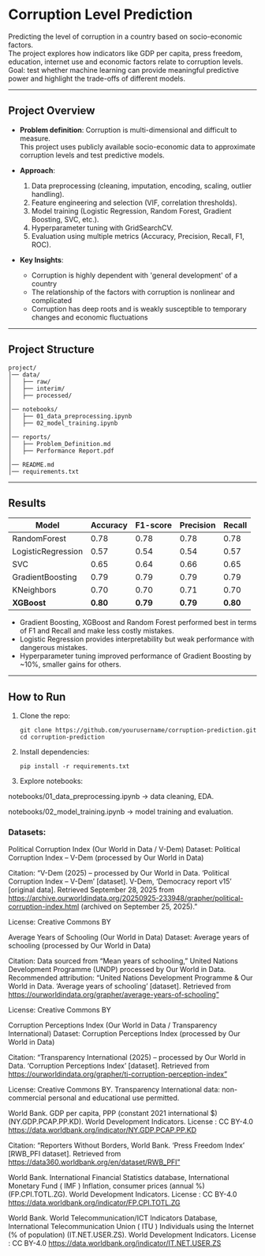 # Corruption Level Prediction

Predicting the level of corruption in a country based on socio-economic factors.  
The project explores how indicators like GDP per capita, press freedom, education, internet use and economic factors relate to corruption levels.  
Goal: test whether machine learning can provide meaningful predictive power and highlight the trade-offs of different models.

---

## Project Overview

- **Problem definition**: Corruption is multi-dimensional and difficult to measure.  
  This project uses publicly available socio-economic data to approximate corruption levels and test predictive models.  

- **Approach**:
  1. Data preprocessing (cleaning, imputation, encoding, scaling, outlier handling).  
  2. Feature engineering and selection (VIF, correlation thresholds).  
  3. Model training (Logistic Regression, Random Forest, Gradient Boosting, SVC, etc.).  
  4. Hyperparameter tuning with GridSearchCV.  
  5. Evaluation using multiple metrics (Accuracy, Precision, Recall, F1, ROC).  

- **Key Insights**:  
  - Corruption is highly dependent with 'general development' of a country  
  - The relationship of the factors with corruption is nonlinear and complicated
  - Corruption has deep roots and is weakly susceptible to temporary changes and economic fluctuations  
---
## Project Structure
```
project/
│── data/
│   ├── raw/
│   ├── interim/
│   ├── processed/
│
│── notebooks/
│   ├── 01_data_preprocessing.ipynb
│   ├── 02_model_training.ipynb
│
│── reports/
│   ├── Problem_Definition.md
│   ├── Performance Report.pdf
│
│── README.md
│── requirements.txt
```

---

## Results

| Model              | Accuracy | F1-score | Precision | Recall |
|--------------------|----------|----------|-----------|--------|
| RandomForest       | 0.78     | 0.78     | 0.78      | 0.78   |
| LogisticRegression | 0.57     | 0.54     | 0.54      | 0.57   |
| SVC                | 0.65     | 0.64     | 0.66      | 0.65   |
| GradientBoosting   | 0.79     | 0.79     | 0.79      | 0.79   |
| KNeighbors         | 0.70     | 0.70     | 0.71      | 0.70   |
| **XGBoost**            | **0.80**     | **0.79**     | **0.79**      | **0.80**   |

- Gradient Boosting, XGBoost and Random Forest performed best in terms of F1 and Recall and make less costly mistakes.  
- Logistic Regression provides interpretability but weak performance with dangerous mistakes.  
- Hyperparameter tuning improved performance of Gradient Boosting by ~10%, smaller gains for others.   

---

## How to Run

1. Clone the repo:  
   ```
   git clone https://github.com/yourusername/corruption-prediction.git
   cd corruption-prediction
   ```
2. Install dependencies:
   ```
   pip install -r requirements.txt
   ```
3. Explore notebooks:

  notebooks/01_data_preprocessing.ipynb → data cleaning, EDA.

  notebooks/02_model_training.ipynb → model training and evaluation.

### Datasets:

Political Corruption Index (Our World in Data / V-Dem)
Dataset: Political Corruption Index – V-Dem (processed by Our World in Data)

Citation:
“V-Dem (2025) – processed by Our World in Data. ‘Political Corruption Index – V-Dem’ [dataset]. V-Dem, ‘Democracy report v15’ [original data]. Retrieved September 28, 2025 from https://archive.ourworldindata.org/20250925-233948/grapher/political-corruption-index.html (archived on September 25, 2025).”

License: Creative Commons BY

Average Years of Schooling (Our World in Data)
Dataset: Average years of schooling (processed by Our World in Data)

Citation:
Data sourced from “Mean years of schooling,” United Nations Development Programme (UNDP) processed by Our World in Data.
Recommended attribution:
“United Nations Development Programme & Our World in Data. ‘Average years of schooling’ [dataset]. Retrieved from https://ourworldindata.org/grapher/average-years-of-schooling”

License: Creative Commons BY

Corruption Perceptions Index (Our World in Data / Transparency International)
Dataset: Corruption Perceptions Index (processed by Our World in Data)

Citation:
“Transparency International (2025) – processed by Our World in Data. ‘Corruption Perceptions Index’ [dataset]. Retrieved from https://ourworldindata.org/grapher/ti-corruption-perception-index”

License: Creative Commons BY. Transparency International data: non-commercial personal and educational use permitted.

World Bank. GDP per capita, PPP (constant 2021 international $) (NY.GDP.PCAP.PP.KD). World Development Indicators. License : CC BY-4.0 
https://data.worldbank.org/indicator/NY.GDP.PCAP.PP.KD

Citation:
“Reporters Without Borders, World Bank. ‘Press Freedom Index’ [RWB_PFI dataset]. Retrieved from https://data360.worldbank.org/en/dataset/RWB_PFI”

World Bank. International Financial Statistics database, International Monetary Fund ( IMF ) Inflation, consumer prices (annual %) (FP.CPI.TOTL.ZG). World Development Indicators. License : CC BY-4.0 
https://data.worldbank.org/indicator/FP.CPI.TOTL.ZG

World Bank. World Telecommunication/ICT Indicators Database, International Telecommunication Union ( ITU ) Individuals using the Internet (% of population) (IT.NET.USER.ZS). World Development Indicators. License : CC BY-4.0 
https://data.worldbank.org/indicator/IT.NET.USER.ZS


